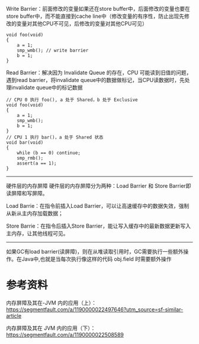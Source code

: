 Write Barrier：前面修改的变量如果还在store buffer中，后面修改的变量也要在store buffer中，而不能直接到cache line中（修改变量的有序性，防止出现先修改的变量对其他CPU不可见，后修改的变量对其他CPU可见）

```
void foo(void) 
{ 
    a = 1; 
    smp_wmb(); // write barrier
    b = 1; 
} 
```

Read Barrier：解决因为 Invalidate Queue 的存在，CPU 可能读到旧值的问题，遇到read barrier，将invalidate queue中的数据做标记，当CPU读数据时，先处理invalidate queue中的标记数据

```
// CPU 0 执行 foo(), a 处于 Shared，b 处于 Exclusive
void foo(void) 
{ 
    a = 1; 
    smp_wmb();
    b = 1; 
} 
// CPU 1 执行 bar()，a 处于 Shared 状态
void bar(void)
{
    while (b == 0) continue; 
    smp_rmb();
    assert(a == 1);
} 
```

----

硬件层的内存屏障
硬件层的内存屏障分为两种：Load Barrier 和 Store Barrier即读屏障和写屏障。

Load Barrie：在指令前插入Load Barrier，可以让高速缓存中的数据失效，强制从新从主内存加载数据；

Store Barrie：在指令后插入Store Barrier，能让写入缓存中的最新数据更新写入主内存，让其他线程可见。

---

如果GC有load barrier(读屏障)，则在从堆读取引用时，GC需要执行一些额外操作。在Java中,也就是当每次执行像这样的代码 obj.field 时需要额外操作

# 参考资料

内存屏障及其在-JVM 内的应用（上）：https://segmentfault.com/a/1190000022497646?utm_source=sf-similar-article

内存屏障及其在 JVM 内的应用（下）：https://segmentfault.com/a/1190000022508589

